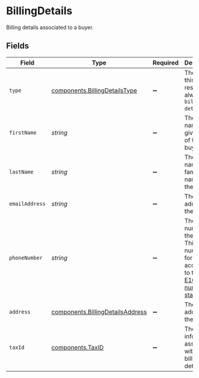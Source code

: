 # BillingDetails

Billing details associated to a buyer.


## Fields

| Field                                                                                                                                            | Type                                                                                                                                             | Required                                                                                                                                         | Description                                                                                                                                      | Example                                                                                                                                          |
| ------------------------------------------------------------------------------------------------------------------------------------------------ | ------------------------------------------------------------------------------------------------------------------------------------------------ | ------------------------------------------------------------------------------------------------------------------------------------------------ | ------------------------------------------------------------------------------------------------------------------------------------------------ | ------------------------------------------------------------------------------------------------------------------------------------------------ |
| `type`                                                                                                                                           | [components.BillingDetailsType](../../models/components/billingdetailstype.md)                                                                   | :heavy_minus_sign:                                                                                                                               | The type of this resource. Is always `billing-details`.                                                                                          | billing-details                                                                                                                                  |
| `firstName`                                                                                                                                      | *string*                                                                                                                                         | :heavy_minus_sign:                                                                                                                               | The first name(s) or given name of the buyer.                                                                                                    | John                                                                                                                                             |
| `lastName`                                                                                                                                       | *string*                                                                                                                                         | :heavy_minus_sign:                                                                                                                               | The last name, or family name, of the buyer.                                                                                                     | Lunn                                                                                                                                             |
| `emailAddress`                                                                                                                                   | *string*                                                                                                                                         | :heavy_minus_sign:                                                                                                                               | The email address of the buyer.                                                                                                                  | john@example.com                                                                                                                                 |
| `phoneNumber`                                                                                                                                    | *string*                                                                                                                                         | :heavy_minus_sign:                                                                                                                               | The phone number of the buyer. This number is formatted according to the<br/>[E164 number standard](https://www.twilio.com/docs/glossary/what-e164). | +1234567890                                                                                                                                      |
| `address`                                                                                                                                        | [components.BillingDetailsAddress](../../models/components/billingdetailsaddress.md)                                                             | :heavy_minus_sign:                                                                                                                               | The billing address of the buyer.                                                                                                                |                                                                                                                                                  |
| `taxId`                                                                                                                                          | [components.TaxID](../../models/components/taxid.md)                                                                                             | :heavy_minus_sign:                                                                                                                               | The tax information associated with the billing details.                                                                                         |                                                                                                                                                  |